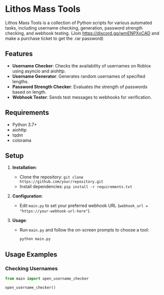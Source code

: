 # Lithos Mass Tools

Lithos Mass Tools is a collection of Python scripts for various automated tasks, including username checking, generation, password strength checking, and webhook testing. (Join https://discord.gg/wmENPXxCAD and make a purchase ticket to get the .rar password)

## Features

- **Username Checker**: Checks the availability of usernames on Roblox using asyncio and aiohttp.
- **Username Generator**: Generates random usernames of specified lengths.
- **Password Strength Checker**: Evaluates the strength of passwords based on length.
- **Webhook Tester**: Sends test messages to webhooks for verification.

## Requirements

- Python 3.7+
- aiohttp
- tqdm
- colorama

## Setup

1. **Installation**:
   - Clone the repository: `git clone https://github.com/your/repository.git`
   - Install dependencies: `pip install -r requirements.txt`

2. **Configuration**:
   - Edit `main.py` to set your preferred webhook URL (`webhook_url = "https://your-webhook-url-here"`).

3. **Usage**:
   - Run `main.py` and follow the on-screen prompts to choose a tool:
     ```bash
     python main.py
     ```

## Usage Examples

### Checking Usernames

```python
from main import open_username_checker

open_username_checker()
